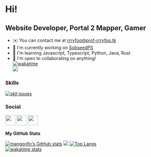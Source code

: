 
# Hi!
## Website Developer, Portal 2 Mapper, Gamer  
* ✉️  You can contact me at [rrryfoo@prof-rrryfoo.tk](mailto:rrryfoo@prof-rrryfoo.tk) 
* 🚀  I'm currently working on [SobseedPS](https://github.com/sobrooms)
* 🧠  I'm learning Javascript, Typescript, Python, Java, Rust
* 🤝  I'm open to collaborating on anything!\
[![wakatime](https://wakatime.com/badge/user/f317936d-7cef-48e9-b689-e032e3d38ca9.svg?style=for-the-badge)](https://wakatime.com/@f317936d-7cef-48e9-b689-e032e3d38ca9)\
<a href="https://www.github.com/mangorifo" target="_blank" rel="noreferrer"><img src="https://img.shields.io/github/followers/mangorifo?logo=github&style=for-the-badge&color=ef4444&labelColor=171717" /></a>
### Skills  
[![skil issues](https://skillicons.dev/icons?i=nextjs,css,js,html,vscode,nodejs&perline=6)](#)


### Social 
 
 <p align="left"> <a href="https://discord.com/users/rrryfoo#8618" target="_blank" rel="noreferrer"><img src="https://raw.githubusercontent.com/danielcranney/readme-generator/main/public/icons/socials/discord.svg" width="32" height="32" /></a> <a href="https://www.github.com/mangorifo" target="_blank" rel="noreferrer"><img src="https://raw.githubusercontent.com/danielcranney/readme-generator/main/public/icons/socials/github.svg" width="32" height="32" /></a> <a href="https://www.twitter.com/rrryfoo" target="_blank" rel="noreferrer"><img src="https://raw.githubusercontent.com/danielcranney/readme-generator/main/public/icons/socials/twitter.svg" width="32" height="32" /></a></p>

<b>My GitHub Stats</b>

<a href="http://www.github.com/mangorifo"><img src="https://github-readme-stats.vercel.app/api?username=mangorifo&show_icons=true&hide=&count_private=true&title_color=64748b&text_color=64748b&icon_color=ef4444&bg_color=171717&hide_border=true&show_icons=true" alt="mangorifo's GitHub stats" /></a>
<a href="http://www.github.com/mangorifo"><img src="https://github-readme-streak-stats.herokuapp.com/?user=mangorifo&stroke=64748b&background=171717&ring=64748b&fire=64748b&currStreakNum=64748b&currStreakLabel=64748b&sideNums=64748b&sideLabels=64748b&dates=64748b&hide_border=true" /></a>
<a href="https://github.com/mangorifo" align="left"><img src="https://github-readme-stats.vercel.app/api/top-langs/?username=mangorifo&langs_count=10&title_color=64748b&text_color=64748b&icon_color=ef4444&bg_color=171717&hide_border=true&locale=en&custom_title=Most%20Used%20Programming%20Languages" alt="Top Langs" /></a>\
[![wakatime stats](https://github-readme-stats.vercel.app/api/wakatime?username=rrryfoo&v=2)](https://github.com/mangorifo)
